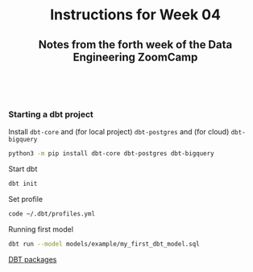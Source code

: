 <h1 align="center"> Instructions for Week 04 </h1>

<h2 align="center">Notes from the forth week of the Data Engineering ZoomCamp</h2>

<br>
<br>
<br>

### Starting a dbt project
Install `dbt-core` and (for local project) `dbt-postgres` and (for cloud) `dbt-bigquery`
```bash
python3 -m pip install dbt-core dbt-postgres dbt-bigquery
```

Start dbt
```bash
dbt init
```

Set profile
```bash
code ~/.dbt/profiles.yml
```

Running first model
```bash
dbt run --model models/example/my_first_dbt_model.sql
```

[DBT packages](https://hub.getdbt.com)
